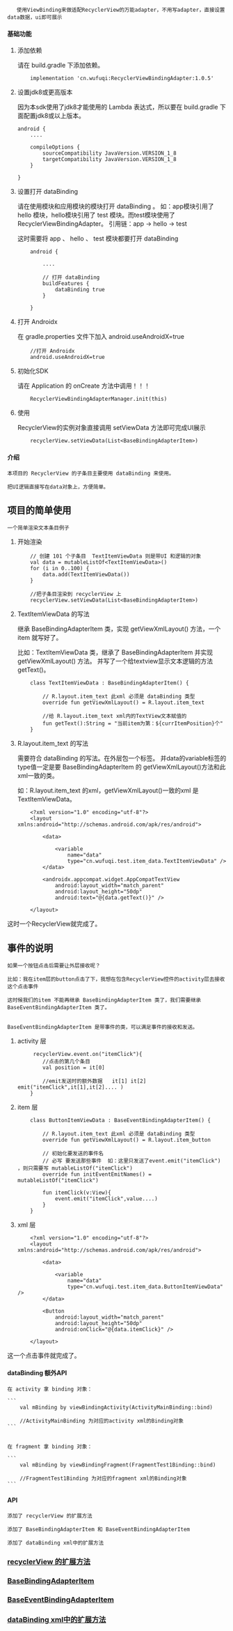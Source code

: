 ```
   使用ViewBinding来做适配RecyclerView的万能adapter，不用写adapter，直接设置data数据，ui即可展示
```

#### 基础功能
1. 添加依赖

    请在 build.gradle 下添加依赖。

    ``` 
        implementation 'cn.wufuqi:RecyclerViewBindingAdapter:1.0.5'
    ```

2. 设置jdk8或更高版本

    因为本sdk使用了jdk8才能使用的 Lambda 表达式，所以要在 build.gradle 下面配置jdk8或以上版本。

    ``` 
    android {
        ....

        compileOptions {
            sourceCompatibility JavaVersion.VERSION_1_8
            targetCompatibility JavaVersion.VERSION_1_8
        }
        
    }
    ```

3. 设置打开 dataBinding

    请在使用模块和应用模块的模块打开 dataBinding 。
    如：app模块引用了 hello 模块，hello模块引用了 test 模块。而test模块使用了RecyclerViewBindingAdapter。
        引用链：app -> hello -> test

    这时需要将 app 、 hello 、 test 模块都要打开 dataBinding

    ```
        android {

            ....

            // 打开 dataBinding
            buildFeatures {
                dataBinding true
            }

        }

    ```

4. 打开 Androidx

    在 gradle.properties 文件下加入 android.useAndroidX=true 

    ```
        //打开 Androidx
        android.useAndroidX=true
    ```


5. 初始化SDK

    请在 Application 的 onCreate 方法中调用！！！

    ``` 
        RecyclerViewBindingAdapterManager.init(this)
    ``` 


6. 使用

    RecyclerView的实例对象直接调用 setViewData 方法即可完成UI展示

    ``` 
        recyclerView.setViewData(List<BaseBindingAdapterItem>)
    ``` 



#### 介绍

    本项目的 RecyclerView 的子条目主要使用 dataBinding 来使用。

    把UI逻辑直接写在data对象上，方便简单。
    
## 项目的简单使用

    一个简单渲染文本条目例子

1. 开始渲染

    ``` 
        // 创建 101 个子条目  TextItemViewData 则是带UI 和逻辑的对象
        val data = mutableListOf<TextItemViewData>()
        for (i in 0..100) {
            data.add(TextItemViewData())
        }

        //把子条目渲染到 recyclerView 上
        recyclerView.setViewData(List<BaseBindingAdapterItem>)
    ``` 

2. TextItemViewData 的写法

    继承 BaseBindingAdapterItem 类，实现 getViewXmlLayout() 方法，一个 item 就写好了。

    比如：TextItemViewData 类，继承了 BaseBindingAdapterItem 并实现 getViewXmlLayout() 方法。
        并写了一个给textview显示文本逻辑的方法 getText()。

    
    ```
        class TextItemViewData : BaseBindingAdapterItem() {
            
            // R.layout.item_text 此xml 必须是 dataBinding 类型
            override fun getViewXmlLayout() = R.layout.item_text

            //给 R.layout.item_text xml内的TextView文本赋值的
            fun getText():String = "当前item为第：${currItemPosition}个"
        }

    ```

3. R.layout.item_text 的写法

    需要符合 dataBinding 的写法。在外层包一个<layout>标签。
    并data的variable标签的type值一定是要 BaseBindingAdapterItem 的 getViewXmlLayout()方法和此xml一致的类。

    如：R.layout.item_text 的xml，getViewXmlLayout()一致的xml 是 TextItemViewData。


    ```
        <?xml version="1.0" encoding="utf-8"?>
        <layout xmlns:android="http://schemas.android.com/apk/res/android">

            <data>

                <variable
                    name="data"
                    type="cn.wufuqi.test.item_data.TextItemViewData" />
            </data>

            <androidx.appcompat.widget.AppCompatTextView
                android:layout_width="match_parent"
                android:layout_height="50dp"
                android:text="@{data.getText()}" />

        </layout>
    ```
    

这时一个RecyclerView就完成了。



## 事件的说明

    如果一个按钮点击后需要让外层接收呢？

    比如：我在item层的button点击了下，我想在包含RecyclerView控件的activity层去接收这个点击事件

    这时候我们的item 不能再继承 BaseBindingAdapterItem 类了，我们需要继承 BaseEventBindingAdapterItem 类了。


    BaseEventBindingAdapterItem 是带事件的类，可以满足事件的接收和发送。


1. activity 层
    ```
         recyclerView.event.on("itemClick"){
            //点击的第几个条目
            val position = it[0]
           
            //emit发送时的额外数据   it[1] it[2]  emit("itemClick",it[1],it[2].... )
        }
    ```

2. item 层

    ```
        class ButtonItemViewData : BaseEventBindingAdapterItem() {
            
            // R.layout.item_text 此xml 必须是 dataBinding 类型
            override fun getViewXmlLayout() = R.layout.item_button

            // 初始化要发送的事件名   
            // 必写 要发送那些事件  如：这里只发送了event.emit("itemClick")  ，则只需要写 mutableListOf("itemClick")
            override fun initEventEmitNames() = mutableListOf("itemClick")
            
            fun itemClick(v:View){
                event.emit("itemClick",value....)
            }
        }

    ```

3. xml 层

    ```
        <?xml version="1.0" encoding="utf-8"?>
        <layout xmlns:android="http://schemas.android.com/apk/res/android">

            <data>

                <variable
                    name="data"
                    type="cn.wufuqi.test.item_data.ButtonItemViewData" />
            </data>

            <Button
                android:layout_width="match_parent"
                android:layout_height="50dp"
                android:onClick="@{data.itemClick}" />

        </layout>
    ```

这一个点击事件就完成了。




#### dataBinding 额外API

    在 activity 拿 binding 对象：

    ```
        val mBinding by viewBindingActivity(ActivityMainBinding::bind)

        //ActivityMainBinding 为对应的activity xml的Binding对象
    ```


    在 fragment 拿 binding 对象：

    ```
        val mBinding by viewBindingFragment(FragmentTest1Binding::bind)

        //FragmentTest1Binding 为对应的fragment xml的Binding对象
    ```


#### API

    添加了 recyclerView 的扩展方法

    添加了 BaseBindingAdapterItem 和 BaseEventBindingAdapterItem

    添加了 dataBinding xml中的扩展方法


### [recyclerView 的扩展方法](https://github.com/wufuqi123/RecyclerViewBindingAdapter/blob/master/README_RecyclerView.md)

### [BaseBindingAdapterItem](https://github.com/wufuqi123/RecyclerViewBindingAdapter/blob/master/README_BaseBindingAdapterItem.md)

### [BaseEventBindingAdapterItem](https://github.com/wufuqi123/RecyclerViewBindingAdapter/blob/master/README_BaseEventBindingAdapterItem.md)


### [dataBinding xml中的扩展方法](https://github.com/wufuqi123/RecyclerViewBindingAdapter/blob/master/README_dataBinding.md)





